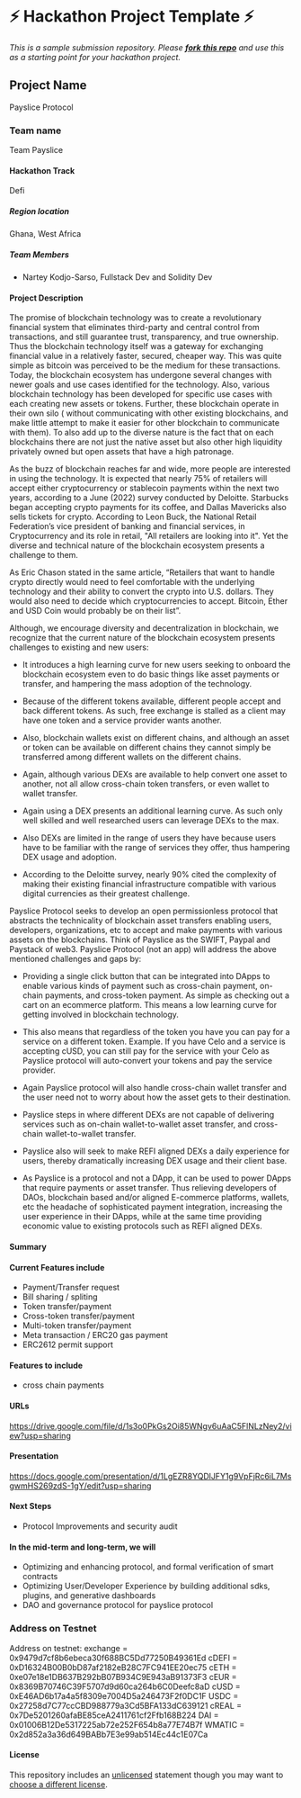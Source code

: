
# ⚡ Hackathon Project Template ⚡
_This is a sample submission repository.
Please [__fork this repo__](https://help.github.com/articles/fork-a-repo/) and use this as a starting point for your hackathon project._

## Project Name
Payslice Protocol
### Team name
Team Payslice

#### Hackathon Track
Defi

##### Region location
Ghana, West Africa

##### Team Members
- Nartey Kodjo-Sarso, Fullstack Dev and Solidity Dev

#### Project Description
The promise of blockchain technology was to create a revolutionary financial system that eliminates third-party and central control from transactions, and still guarantee trust, transparency, and true ownership. Thus the blockchain technology itself was a gateway for exchanging financial value in a relatively faster, secured, cheaper way. This was quite simple as bitcoin was perceived to be the medium for these transactions.  Today, the blockchain ecosystem has undergone several changes with newer goals and use cases identified for the technology. Also, various blockchain technology has been developed for specific use cases with each creating new assets or tokens. Further, these blockchain operate in their own silo ( without communicating with other existing blockchains, and make little attempt to make it easier for other blockchain to communicate with them). To also add up to the diverse nature is the fact that on each blockchains there are not just the native asset but also other high liquidity privately owned but open assets that have a high patronage.

As the buzz of blockchain reaches far and wide, more people are interested in using the technology. It is expected that nearly 75% of retailers will accept either cryptocurrency or stablecoin payments within the next two years, according to a June (2022) survey conducted by Deloitte.  Starbucks began accepting crypto payments for its coffee, and Dallas Mavericks also sells tickets for crypto. According to Leon Buck, the National Retail Federation’s vice president of banking and financial services, in  Cryptocurrency and its role in retail, "All retailers are looking into it".
Yet the diverse and technical nature of the blockchain ecosystem presents a challenge to them. 

As  Eric Chason stated in the same article,  “Retailers that want to handle crypto directly would need to feel comfortable with the underlying technology and their ability to convert the crypto into U.S. dollars. They would also need to decide which cryptocurrencies to accept. Bitcoin, Ether and USD Coin would probably be on their list”.


Although, we encourage diversity and decentralization in blockchain, we recognize that the current nature of the blockchain ecosystem presents challenges to existing and new users:

- It introduces a high learning curve for new users seeking to onboard the blockchain ecosystem even to do basic things like asset payments or transfer, and hampering the mass adoption of the technology.

- Because of the different tokens available, different people accept and back different tokens. As such, free exchange is stalled as a client may have one token and a service provider wants another.

- Also, blockchain wallets exist on different chains, and although an asset or token can be available on different chains they cannot simply be transferred among different wallets on the different chains.

- Again, although various DEXs are available to help convert one asset to another, not all allow cross-chain token transfers, or even wallet to wallet transfer.

- Again using a DEX presents an additional learning curve. As such only well skilled and well researched users can leverage DEXs to the max.

- Also DEXs are limited in the range of users they have because users have to be familiar with the range of services they offer, thus hampering DEX usage and adoption.

- According to the Deloitte survey, nearly 90% cited the complexity of making their existing financial infrastructure compatible with various digital currencies as their greatest challenge.

Payslice Protocol seeks to develop an open permissionless protocol that abstracts the technicality of blockchain asset transfers enabling users, developers, organizations, etc to accept and make payments with various assets on the blockchains. Think of Payslice as the SWIFT, Paypal and Paystack of web3. Payslice Protocol (not an app) will address the above mentioned challenges and gaps by:

- Providing a single click button that can be integrated into DApps to enable various kinds of payment such as cross-chain payment, on-chain payments, and cross-token payment. As simple as checking out a cart on an ecommerce platform. This means a low learning curve for getting involved in blockchain technology.

- This also means that regardless of the token you have you can pay for a service on a different token. Example. If you have Celo and a service is accepting cUSD, you can still pay for the service with your Celo as Payslice protocol will auto-convert your tokens and pay the service provider.

- Again Payslice protocol will also handle cross-chain wallet transfer and the user need not to worry about how the asset gets to their destination.

- Payslice steps in where different DEXs are not capable of delivering services such as on-chain wallet-to-wallet asset transfer, and cross-chain wallet-to-wallet transfer.

- Payslice also will seek to make REFI aligned DEXs a daily experience for users, thereby dramatically increasing DEX usage and their client base.

- As Payslice is a protocol and not a DApp, it can be used to power DApps that require payments or asset transfer. Thus relieving developers of DAOs, blockchain based and/or aligned E-commerce platforms, wallets, etc the headache of sophisticated payment integration, increasing the user experience in their DApps, while at the same time providing economic value to existing protocols such as REFI aligned DEXs.


#### Summary 
#### Current Features include
- Payment/Transfer request
- Bill sharing / spliting
- Token transfer/payment
- Cross-token transfer/payment
- Multi-token transfer/payment
- Meta transaction / ERC20 gas payment
- ERC2612 permit support

#### Features to include
- cross chain payments

#### URLs
https://drive.google.com/file/d/1s3o0PkGs2Oi85WNgv6uAaC5FlNLzNey2/view?usp=sharing

#### Presentation
https://docs.google.com/presentation/d/1LgEZR8YQDlJFY1g9VpFjRc6iL7MsgwmHS269zdS-1gY/edit?usp=sharing

#### Next Steps
- Protocol Improvements and security audit

#### In the mid-term and long-term, we will 
- Optimizing and enhancing protocol, and formal verification of smart contracts
- Optimizing User/Developer Experience by building additional sdks, plugins, and generative dashboards
- DAO and governance protocol for payslice protocol

### Address on Testnet
Address on testnet:
exchange = 0x9479d7cf8b6ebeca30f688BC5Dd77250B49361Ed
cDEFI = 0xD16324B00B0bD87af2182eB28C7FC941EE20ec75
cETH = 0xe07e18e1DB637B292bB07B934C9E943aB91373F3
cEUR = 0x8369B70746C39F5707d9d60ca264b6C0Deefc8aD
cUSD = 0xE46AD6b17a4a5f8309e7004D5a246473F2f0DC1F
USDC = 0x27258d7C77ccCBD988779a3Cd5BFA133dC639121
cREAL = 0x7De5201260afaBE85ceA2411761cf2Ffb168B224
DAI = 0x01006B12De5317225ab72e252F654b8a77E74B7f
WMATIC = 0x2d852a3a36d649BABb7E3e99ab514Ec44c1E07Ca

#### License
This repository includes an [unlicensed](http://unlicense.org/) statement though you may want to [choose a different license](https://choosealicense.com/).
